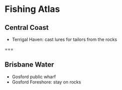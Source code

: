 # Fishing Atlas

## Central Coast

- Terrigal Haven: cast lures for tailors from the rocks

===

## Brisbane Water

- Gosford public wharf
- Gosford Foreshore: stay on rocks
